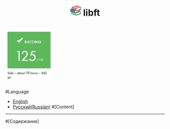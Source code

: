 <h1 align=center>
	<b><img src=img/book.jpg width=35px>  libft</b>
</h1>
<h1>
	<b><img src=img/succes.jpeg width=150px></b>
</h1>

#Language
* [English](#Content)
* [Русский(Russian)](#Содержание)
#[Content]

******
#[Содержание]
